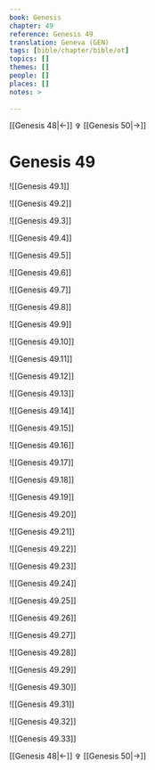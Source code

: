 ```yaml
---
book: Genesis
chapter: 49
reference: Genesis 49
translation: Geneva (GEN)
tags: [bible/chapter/bible/ot]
topics: []
themes: []
people: []
places: []
notes: >
  
---
```


[[Genesis 48|<-]] ✞ [[Genesis 50|->]]

# Genesis 49

![[Genesis 49.1]]

![[Genesis 49.2]]

![[Genesis 49.3]]

![[Genesis 49.4]]

![[Genesis 49.5]]

![[Genesis 49.6]]

![[Genesis 49.7]]

![[Genesis 49.8]]

![[Genesis 49.9]]

![[Genesis 49.10]]

![[Genesis 49.11]]

![[Genesis 49.12]]

![[Genesis 49.13]]

![[Genesis 49.14]]

![[Genesis 49.15]]

![[Genesis 49.16]]

![[Genesis 49.17]]

![[Genesis 49.18]]

![[Genesis 49.19]]

![[Genesis 49.20]]

![[Genesis 49.21]]

![[Genesis 49.22]]

![[Genesis 49.23]]

![[Genesis 49.24]]

![[Genesis 49.25]]

![[Genesis 49.26]]

![[Genesis 49.27]]

![[Genesis 49.28]]

![[Genesis 49.29]]

![[Genesis 49.30]]

![[Genesis 49.31]]

![[Genesis 49.32]]

![[Genesis 49.33]]

[[Genesis 48|<-]] ✞ [[Genesis 50|->]]
